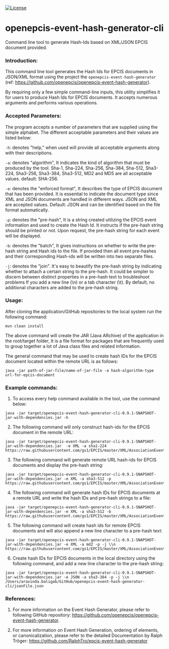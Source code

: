 [![License](https://img.shields.io/badge/License-Apache_2.0-blue.svg)](https://opensource.org/licenses/Apache-2.0)

# openepcis-event-hash-generator-cli

Command line tool to generate Hash-Ids based on XML/JSON EPCIS document provided.

### Introduction:

This command line tool generates the Hash Ids for EPCIS documents in JSON/XML format using the project the `openepcis-event-hash-generator` (ref: https://github.com/openepcis/openepcis-event-hash-generator).

By requiring only a few simple command-line inputs, this utility simplifies it for users to produce Hash Ids for EPCIS documents. It accepts numerous arguments and performs various operations.


### Accepted Parameters:

The program accepts a number of parameters that are supplied using the simple alphabet. The different acceptable parameters and their values are listed below:

`-h`: denotes "help," when used will provide all acceptable arguments along with their descriptions.

`-a`: denotes "algorithm", It indicates the kind of algorithm that must be produced by the tool. Sha-1, Sha-224, Sha-256, Sha-384, Sha-512, Sha3-224, Sha3-256, Sha3-384, Sha3-512, MD2 and MD5 are all acceptable values. default: SHA-256.

`-e`: denotes the "enforced format", It describes the type of EPCIS document that has been provided. It is essential to indicate the document type since XML and JSON documents are handled in different ways. JSON and XML are accepted values. Default: JSON and can be identified based on the file format automatically.

`-p`: denotes the "pre-hash", It is a string created utilizing the EPCIS event information and used to create the Hash Id. It instructs if the pre-hash string should be printed 
or not. Upon request, the pre-hash string for each event will be displayed.

`-b`: denotes the "batch", It gives instructions on whether to write the pre-hash string and Hash ids to the file. If provided then all event pre-hashes and their 
corresponding Hash-ids will be written into two separate files.

`-j`: denotes the "join". It's easy to beautify the pre-hash string by indicating whether to attach a certain string to the pre-hash. It could be simpler to discern between distinct properties in a pre-hash text to troubleshoot problems If you add a new line (\n) or a tab character (\t). By default, no additional characters are added to the pre-hash string.


### Usage:

After cloning the application/GitHub repositories to the local system run the following command:
```
mvn clean install
```
The above command will create the JAR (Java ARchive) of the application in the root/target folder, It is a file format for packages that are frequently used to group together a lot of Java class files and related information.

The general command that may be used to create hash IDs for the EPCIS document located within the remote URL is as follows:
```
java -jar path-of-jar-file/name-of-jar-file -a hash-algorithm-type url-for-epcis-document
```

### Example commands:
1. To access every help command available in the tool, use the command below:
```
java -jar target/openepcis-event-hash-generator-cli-0.9.1-SNAPSHOT-jar-with-dependencies.jar -h
```

2. The following command will only construct hash-ids for the EPCIS document in the remote URL:
```
java -jar target/openepcis-event-hash-generator-cli-0.9.1-SNAPSHOT-jar-with-dependencies.jar  -e XML -a sha1-224 https://raw.githubusercontent.com/gs1/EPCIS/master/XML/AssociationEvent/AssociationEventExamples.xml
```

3. The following command will generate remote URL hash-ids for EPCIS documents and display the pre-hash string:
```
java -jar target/openepcis-event-hash-generator-cli-0.9.1-SNAPSHOT-jar-with-dependencies.jar -e XML -a sha3-512 -p https://raw.githubusercontent.com/gs1/EPCIS/master/XML/AssociationEvent/AssociationEventExamples.xml
```

4. The following command will generate hash IDs for EPCIS documents at a remote URL and write the hash IDs and pre-hash strings to a file:
```
java -jar target/openepcis-event-hash-generator-cli-0.9.1-SNAPSHOT-jar-with-dependencies.jar -e XML -a sha3-512 -b https://raw.githubusercontent.com/gs1/EPCIS/master/XML/AssociationEvent/AssociationEventExamples.xml
```

5. The following command will create hash ids for remote EPCIS documents and will also append a new line character to a pre-hash text:
 ```
java -jar target/openepcis-event-hash-generator-cli-0.9.1-SNAPSHOT-jar-with-dependencies.jar -e XML -a md2 -p -j \\n https://raw.githubusercontent.com/gs1/EPCIS/master/XML/AssociationEvent/AssociationEventExamples.xml
```

6. Create hash IDs for EPCIS documents in the local directory using the following command, and add a new line character to the pre-hash string:
```
java -jar target/openepcis-event-hash-generator-cli-0.9.1-SNAPSHOT-jar-with-dependencies.jar -e JSON -a sha3-384 -p -j \\n /Users/aravinda.baligab/GitHub/openepcis-event-hash-generator-cli/jsonFile.json
```

### References:
1. For more information on the Event Hash Generator, please refer to following GitHub repository:
https://github.com/openepcis/openepcis-event-hash-generator.


2. For more information on Event Hash Generation, ordering of elements, or canonicalization, please refer to the detailed Documentation by Ralph Tröger: https://github.com/RalphTro/epcis-event-hash-generator